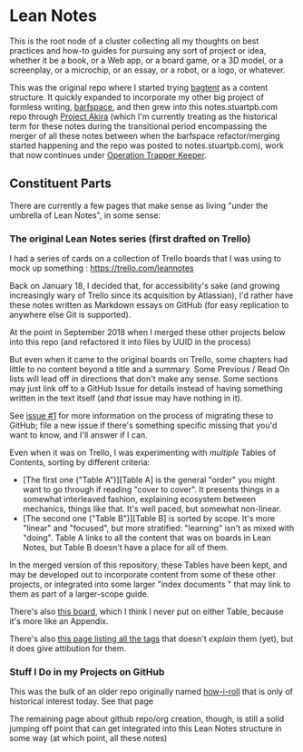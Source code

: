 # Lean Notes

This is the root node of a cluster collecting all my thoughts on best practices and how-to guides for pursuing any sort of project or idea, whether it be a book, or a Web app, or a board game, or a 3D model, or a screenplay, or a microchip, or an essay, or a robot, or a logo, or whatever.

This was the original repo where I started trying [bagtent][] as a content structure. It quickly expanded to incorporate my other big project of formless writing, [barfspace][], and then grew into this notes.stuartpb.com repo through [Project Akira][] (which I'm currently treating as the historical term for these notes during the transitional period encompassing the merger of all these notes between when the barfspace refactor/merging started happening and the repo was posted to notes.stuartpb.com), work that now continues under [Operation Trapper Keeper][].

[bagtent]: ba00b8cb-9d05-4aef-bd50-0990f82dd723.md
[barfspace]: 7f9a66a0-38fc-49e0-8489-270cdd3036ee.md
[Project Akira]: dadfc5e5-cfb6-4f7d-88c0-bcd64b91feac.md
[Operation Trapper Keeper]: 1da0f61f-c2bb-4b9d-99da-e3f07e18556a.md

## Constituent Parts

There are currently a few pages that make sense as living "under the umbrella of Lean Notes", in some sense:

### The original Lean Notes series (first drafted on Trello)

I had a series of cards on a collection of Trello boards that I was using to mock up something : https://trello.com/leannotes

Back on January 18, I decided that, for accessibility's sake (and growing increasingly wary of Trello since its acquisition by Atlassian), I'd rather have these notes written as Markdown essays on GitHub (for easy replication to anywhere else Git is supported).

At the point in September 2018 when I merged these other projects below into this repo (and refactored it into files by UUID in the process)

But even when it came to the original boards on Trello, some chapters had little to no content beyond a title and a summary. Some Previous / Read On lists will lead off in directions that don't make any sense. Some sections may just link off to a GitHub Issue for details instead of having something written in the text itself (and *that* issue may have nothing in it).

See [issue #1](https://github.com/stuartpb/leannotes/issues/1) for more information on the process of migrating these to GitHub; file a new issue if there's something specific missing that you'd want to know, and I'll answer if I can.

Even when it was on Trello, I was experimenting with *multiple* Tables of Contents, sorting by different criteria:

- [The first one ("Table A")][Table A] is the general "order" you might want to go through if reading "cover to cover". It presents things in a somewhat interleaved fashion, explaining ecosystem between mechanics, things like that. It's well paced, but somewhat non-linear.
- [The second one ("Table B")][Table B] is sorted by scope. It's more "linear" and "focused", but more stratified: "learning" isn't as mixed with "doing". Table A links to all the content that was on boards in Lean Notes, but Table B doesn't have a place for all of them.

In the merged version of this repository, these Tables have been kept, and may be developed out to incorporate content from some of these other projects, or integrated into some larger "index documents " that may link to them as part of a larger-scope guide.

There's also [this board][The Dark Side], which I think I never put on either Table, because it's more like an Appendix.

[The Dark Side]: 63e8cc20-12e4-448b-97c2-30b16d9e6374.md

There's also [this page listing all the tags][Tag readme] that doesn't *explain* them (yet), but it does give attibution for them.

[Tag readme]: ced13582-8e1a-4b38-9469-896206590dfb.md

### Stuff I Do in my Projects on GitHub

This was the bulk of an older repo originally named [how-i-roll][] that is only of historical interest today. See that page

[how-i-roll]: bbeba5e6-b56a-4a1d-9547-8241311e7cf2.md

[Barfspace Operations]: a3f1fbb2-28c2-43b2-950d-6d5b7af7cd64.md

The remaining page about github repo/org creation, though, is still a solid jumping off point that can get integrated into this Lean Notes structure in some way (at which point, all these notes)
